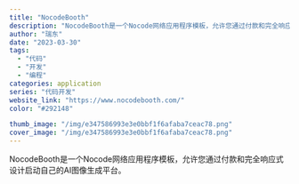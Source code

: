 ```yaml
---
title: "NocodeBooth"
description: "NocodeBooth是一个Nocode网络应用程序模板，允许您通过付款和完全响应式设计启动自己的AI图像生成平台。"
author: "瑞东"
date: "2023-03-30"
tags:
  - "代码"
  - "开发"
  - "编程"
categories: application
series: "代码开发"
website_link: "https://www.nocodebooth.com/"
color: "#292148"

thumb_image: "/img/e347586993e3e0bbf1f6afaba7ceac78.png"
cover_image: "/img/e347586993e3e0bbf1f6afaba7ceac78.png"
---
```


NocodeBooth是一个Nocode网络应用程序模板，允许您通过付款和完全响应式设计启动自己的AI图像生成平台。